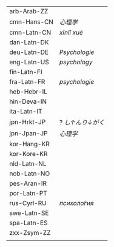 | | |
|-|-|
| arb-Arab-ZZ |  |
| cmn-Hans-CN | _心理学_ |
| cmn-Latn-CN | _xīnlǐ xué_ |
| dan-Latn-DK |  |
| deu-Latn-DE | _Psychologie_ |
| eng-Latn-US | _psychology_ |
| fin-Latn-FI |  |
| fra-Latn-FR | _psychologie_ |
| heb-Hebr-IL |  |
| hin-Deva-IN |  |
| ita-Latn-IT |  |
| jpn-Hrkt-JP | ? _し↑んり↓がく_ |
| jpn-Jpan-JP | _心理学_ |
| kor-Hang-KR |  |
| kor-Kore-KR |  |
| nld-Latn-NL |  |
| nob-Latn-NO |  |
| pes-Aran-IR |  |
| por-Latn-PT |  |
| rus-Cyrl-RU | _психоло́гия_ |
| swe-Latn-SE |  |
| spa-Latn-ES |  |
| zxx-Zsym-ZZ |  |
|  |  |
